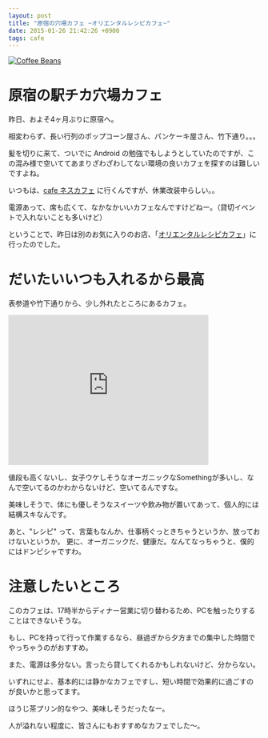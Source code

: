 ```yaml
---
layout: post
title: "原宿の穴場カフェ ~オリエンタルレシピカフェ~"
date: 2015-01-26 21:42:26 +0900
tags: cafe
---
```


<a href="https://www.flickr.com/photos/amanda28192/6216031916" title="Coffee Beans by Amanda, on Flickr"><img src="https://farm7.staticflickr.com/6038/6216031916_3fe1b29b3f_z.jpg" alt="Coffee Beans"></a>

# 原宿の駅チカ穴場カフェ

昨日、およそ4ヶ月ぶりに原宿へ。

相変わらず、長い行列のポップコーン屋さん、パンケーキ屋さん、竹下通り。。。

髪を切りに来て、ついでに Android の勉強でもしようとしていたのですが、この混み様で空いててあまりざわざわしてない環境の良いカフェを探すのは難しいですよね。

いつもは、[cafe ネスカフェ](http://nestle.jp/entertain/cafe/shop/index.php) に行くんですが、休業改装中らしい。。

電源あって、席も広くて、なかなかいいカフェなんですけどねー。（貸切イベントで入れないことも多いけど）

ということで、昨日は別のお気に入りのお店、「[オリエンタルレシピカフェ](http://www.oriental-recipe.com/)」に行ったのでした。

<!-- more -->

# だいたいいつも入れるから最高

表参道や竹下通りから、少し外れたところにあるカフェ。

<iframe src="https://www.google.com/maps/embed?pb=!1m14!1m8!1m3!1d3241.1537920308924!2d139.704297!3d35.673215!3m2!1i1024!2i768!4f13.1!3m3!1m2!1s0x60188cbbae1891b5%3A0xf403b68c538f48f!2sORIENTAL+Recipe+Cafe!5e0!3m2!1sja!2sjp!4v1422277048702" width="400" height="300" frameborder="0" style="border:0"></iframe>

値段も高くないし、女子ウケしそうなオーガニックなSomethingが多いし、なんで空いてるのかわからないけど、空いてるんですな。

美味しそうで、体にも優しそうなスイーツや飲み物が置いてあって、個人的には結構スキなんです。

あと、"レシピ" って、言葉もなんか、仕事柄ぐっときちゃうというか、放っておけないというか。
更に、オーガニックだ、健康だ。なんてなっちゃうと、僕的にはドンピシャですわ。

# 注意したいところ

このカフェは、17時半からディナー営業に切り替わるため、PCを触ったりすることはできないそうな。

もし、PCを持って行って作業するなら、昼過ぎから夕方までの集中した時間でやっちゃうのがおすすめ。

また、電源は多分ない。言ったら貸してくれるかもしれないけど、分からない。

いずれにせよ、基本的には静かなカフェですし、短い時間で効果的に過ごすのが良いかと思ってます。

ほうじ茶プリン的なやつ、美味しそうだったなー。

人が溢れない程度に、皆さんにもおすすめなカフェでした〜。
